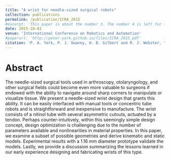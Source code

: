 ```yaml
---
title: "A wrist for needle-sized surgical robots"
collection: publications
permalink: /publication/ICRA_2015
#excerpt: 'This paper is about the number 3. The number 4 is left for future work.'
date: 2015-10-01
venue: 'International Conference on Robotics and Automation'
#paperurl: 'http://peter-york.github.io/files/ICRA_2015.pdf'
citation: 'P. A. York, P. J. Swaney, H. B. Gilbert and R. J. Webster, "A wrist for needle-sized surgical robots," 2015 IEEE International Conference on Robotics and Automation (ICRA), Seattle, WA, 2015, pp. 1776-1781.'
---
```


Abstract
=============

The needle-sized surgical tools used in
arthroscopy, otolaryngology, and other surgical fields
could become even more valuable to surgeons if endowed with
the ability to navigate around sharp corners to manipulate
or visualize tissue. We present a needle-sized wrist design
that grants this ability. It can be easily interfaced with
manual tools or concentric tube robots and is straightforward
and inexpensive to manufacture. The wrist consists of a
nitinol tube with several asymmetric cutouts, actuated by
a tendon. Perhaps counter-intuitively, within this seemingly
simple design concept, design optimization is challenging due
to the number of parameters available and nonlinearities
in material properties. In this paper, we examine a subset
of possible geometries and derive kinematic and static
models. Experimental results with a 1.16 mm diameter
prototype validate the models. Lastly, we provide a discussion
summarizing the lessons learned in our early experience
designing and fabricating wrists of this type.
